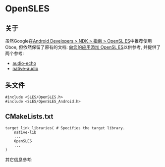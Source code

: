 # OpenSLES

## 关于
虽然Google在[Android Developers > NDK > 指南 > OpenSL ES](https://developer.android.com/ndk/guides/audio/opensl)中推荐使用Oboe, 但依然保留了原有的文档: [向您的应用添加 OpenSL ES](https://developer.android.com/ndk/guides/audio/opensl/getting-started)以供参考, 并提供了两个参考:
* [audio-echo](https://github.com/android/ndk-samples/tree/master/audio-echo)
* [native-audio](https://github.com/android/ndk-samples/tree/master/native-audio)

## 头文件
```
#include <SLES/OpenSLES.h>
#include <SLES/OpenSLES_Android.h>
```

## CMakeLists.txt
```
target_link_libraries( # Specifies the target library.
    native-lib
    ...
    OpenSLES
    ...
)
```

其它信息参考: 